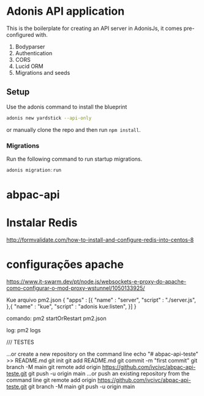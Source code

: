 # Adonis API application

This is the boilerplate for creating an API server in AdonisJs, it comes pre-configured with.

1. Bodyparser
2. Authentication
3. CORS
4. Lucid ORM
5. Migrations and seeds

## Setup

Use the adonis command to install the blueprint

```bash
adonis new yardstick --api-only
```

or manually clone the repo and then run `npm install`.


### Migrations

Run the following command to run startup migrations.

```js
adonis migration:run
```
# abpac-api


# Instalar Redis
http://formvalidate.com/how-to-install-and-configure-redis-into-centos-8


# configurações apache
https://www.it-swarm.dev/pt/node.js/websockets-e-proxy-do-apache-como-configurar-o-mod-proxy-wstunnel/1050133925/



Kue
arquivo pm2.json
{
  "apps" : [{
    "name"        : "server",
    "script"      : "./server.js",
  },{
    "name"       : "kue",
    "script"     : "adonis kue:listen",
  }]
}

comando: pm2 startOrRestart pm2.json

log: pm2 logs




/// TESTES

…or create a new repository on the command line
echo "# abpac-api-teste" >> README.md
git init
git add README.md
git commit -m "first commit"
git branch -M main
git remote add origin https://github.com/ivcivc/abpac-api-teste.git
git push -u origin main
…or push an existing repository from the command line
git remote add origin https://github.com/ivcivc/abpac-api-teste.git
git branch -M main
git push -u origin main